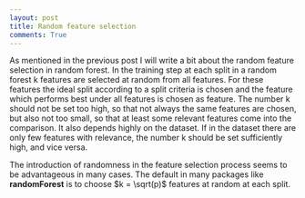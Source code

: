 ```yaml
---
layout: post
title: Random feature selection
comments: True
---
```


As mentioned in the previous post I will write a bit about the random feature selection in random forest. In the training step 
at each split in a random forest k features are selected at random from all features. For these features the ideal split 
according to a split criteria is chosen and the feature which performs best under all features is chosen as feature. 
The number k should not be set too high, so that not always the same features are chosen, but also not too small, so that at 
least some relevant features come into the comparison. It also depends highly on the dataset. If in the dataset there are only 
few features with relevance, the number k should be set sufficiently high, and vice versa.

The introduction of randomness in the feature selection process seems to be advantageous in many cases. The default in 
many packages like **randomForest** is to choose $k = \sqrt(p)$ features at random at each split. 
